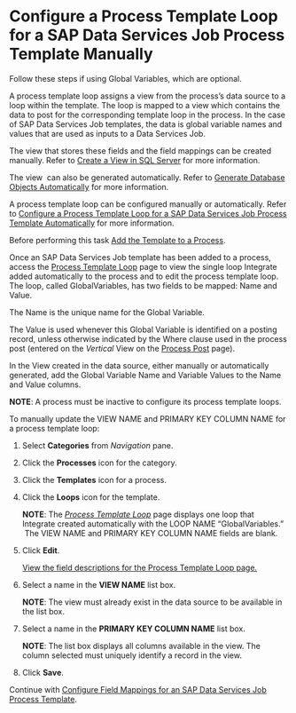 # Configure a Process Template Loop for a SAP Data Services Job Process Template Manually

Follow these steps if using Global Variables, which are optional.

A process template loop assigns a view from the process’s data source to
a loop within the template. The loop is mapped to a view which contains
the data to post for the corresponding template loop in the process. In
the case of SAP Data Services Job templates, the data is global variable
names and values that are used as inputs to a Data Services Job.

The view that stores these fields and the field mappings can be created
manually. Refer to [Create a View in SQL
Server](Create_a_View_in_SQL_Server.htm) for more information.

The view  can also be generated automatically. Refer to [Generate
Database Objects
Automatically](Generate_Database_Objects_Automatically.htm) for more
information.

A process template loop can be configured manually or automatically.
Refer to [Configure a Process Template Loop for a SAP Data Services Job
Process Template
Automatically](Configure_a_Process_Template_Loop_for_a_SAP_Data_Services_Job_Process_Template_Automatically.htm)
for more information.

Before performing this task [Add the Template to a
Process](Add_the_Template_to_a_Process_DSJob.htm).

Once an SAP Data Services Job template has been added to a process,
access the [Process Template
Loop](../Page_Desc/Process_Template_Loop.htm) page to view the single
loop Integrate added automatically to the process and to edit the
process template loop. The loop, called GlobalVariables, has two fields
to be mapped: Name and Value.

The Name is the unique name for the Global Variable.

The Value is used whenever this Global Variable is identified on a
posting record, unless otherwise indicated by the Where clause used in
the process post (entered on the
<span style="font-style: italic;">Vertical</span> View on the [Process
Post](../Page_Desc/Process_Post_H.htm) page).

In the View created in the data source, either manually or automatically
generated, add the Global Variable Name and Variable Values to the Name
and Value columns.  

<span style="font-weight: bold;">NOTE</span>: A process must be inactive
to configure its process template loops.

To manually update the VIEW NAME and PRIMARY KEY COLUMN NAME for a
process template loop:

1.  Select <span style="font-weight: bold;">Categories</span> from
    <span style="font-style: italic;">Navigation</span> pane.

2.  Click the <span style="font-weight: bold;">Processes</span> icon for
    the category.

3.  Click the <span style="font-weight: bold;">Templates</span> icon for
    a process.

4.  Click the <span style="font-weight: bold;">Loops</span> icon for the
    template.
    
    <span style="font-weight: bold;">NOTE</span>: The
    <span style="font-style: italic;">[Process Template
    Loop](../Page_Desc/Process_Template_Loop.htm)</span> page displays
    one loop that Integrate created automatically with the LOOP NAME
    “GlobalVariables.”  The VIEW NAME and PRIMARY KEY COLUMN NAME
    fields are blank.

5.  Click <span style="font-weight: bold;">Edit</span>.
    
    [View the field descriptions for the Process Template Loop
    page.](../Page_Desc/Process_Template_Loop.htm)

6.  Select a name in the <span style="font-weight: bold;">VIEW
    NAME</span> list box.
    
    <span style="font-weight: bold;">NOTE</span>: The view must already
    exist in the data source to be available in the list box.

7.  Select a name in the <span style="font-weight: bold;">PRIMARY KEY
    COLUMN NAME</span> list box.
    
    <span style="font-weight: bold;">NOTE</span>: The list box displays
    all columns available in the view. The column selected must uniquely
    identify a record in the view.

8.  Click <span style="font-weight: bold;">Save</span>.

Continue with [Configure Field Mappings for an SAP Data Services Job
Process
Template](Configure_Field_Mappings_for_an_SAP_Data_Services_Job_Process_Template.htm).
